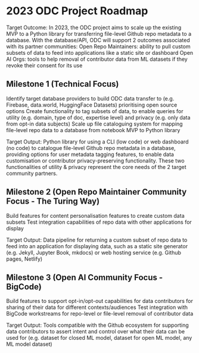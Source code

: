 # 2023 ODC Project Roadmap

Target Outcome: In 2023, the ODC project aims to scale up the existing MVP to a Python library for transferring file-level Github repo metadata to a database. With the database/API, ODC will support 2 outcomes associated with its partner communities:
Open Repo Maintainers: ability to pull custom subsets of data to feed into applications like a static site or dashboard
Open AI Orgs: tools to help removal of contributor data from ML datasets if they revoke their consent for its use

## Milestone 1 (Technical Focus)
Identify target database providers to build ODC data transfer to (e.g. Firebase, data.world, HuggingFace Datasets) prioritising open source options
Create functionality to tag subsets of data, to enable queries for 
utility (e.g. domain, type of doc, expertise level) and 
privacy (e.g. only data from opt-in data subjects)
Scale up file cataloguing system for mapping file-level repo data to a database from notebook MVP to Python library

Target Output: Python library for using a CLI (low code) or web dashboard (no code) to catalogue file-level Github repo metadata in a database, providing options for user metadata tagging features, to enable data customisation or contributor privacy-preserving functionality. These two functionalities of utility & privacy represent the core needs of the 2 target community partners.

## Milestone 2 (Open Repo Maintainer Community Focus - The Turing Way)
Build features for content personalisation features to create custom data subsets
Test integration capabilities of repo data with other applications for display

Target Output: Data pipeline for returning a custom subset of repo data to feed into an application for displaying data, such as a static site generator (e.g. Jekyll, Jupyter Book, mkdocs) or web hosting service (e.g. Github pages, Netlify)

## Milestone 3 (Open AI Community Focus - BigCode)
Build features to support opt-in/opt-out capabilities for data contributors for sharing of their data for different contexts/audiences
Test integration with BigCode workstreams for repo-level or file-level removal of contributor data

Target Output: Tools compatible with the Github ecosystem for supporting data contributors to assert intent and control over what their data can be used for (e.g. dataset for closed ML model, dataset for open ML model, any ML model dataset)
